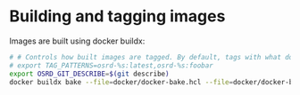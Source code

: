# Building and tagging images

Images are built using docker buildx:

```sh
# # Controls how built images are tagged. By default, tags with what docker-compose uses
# export TAG_PATTERNS=osrd-%s:latest,osrd-%s:foobar
export OSRD_GIT_DESCRIBE=$(git describe)
docker buildx bake --file=docker/docker-bake.hcl --file=docker/docker-bake-simple.hcl
```
